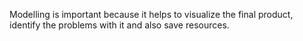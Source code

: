 Modelling is important because it helps to visualize the final product, identify the problems with it and also save resources.